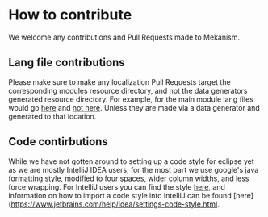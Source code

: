 # How to contribute

We welcome any contributions and Pull Requests made to Mekanism.

## Lang file contributions

Please make sure to make any localization Pull Requests target the corresponding modules resource directory, and not the data generators generated resource directory. For example, for the main module lang files would go [here](https://github.com/mekanism/Mekanism/tree/template_update/src/main/resources/assets/mekanism/lang) and [not here](https://github.com/mekanism/Mekanism/tree/template_update/src/datagen/generated/mekanism/assets/mekanism/lang). Unless they are made via a data generator and generated to that location.

## Code contirbutions

While we have not gotten around to setting up a code style for eclipse yet as we are mostly IntelliJ IDEA users, for the most part we use google's java formatting style, modified to four spaces, wider column widths, and less force wrapping. For IntelliJ users you can find the style [here](https://github.com/mekanism/Mekanism/blob/template_update/docs/GoogleStyle4Indents.xml), and information on how to import a code style into IntelliJ can be found [here](https://www.jetbrains.com/help/idea/settings-code-style.html.
